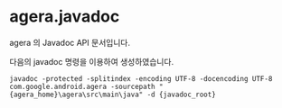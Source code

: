 # agera.javadoc
agera 의 Javadoc API 문서입니다.

다음의 javadoc 명령을 이용하여 생성하였습니다.

`javadoc -protected -splitindex -encoding UTF-8 -docencoding UTF-8 com.google.android.agera -sourcepath "{agera_home}\agera\src\main\java" -d {javadoc_root}`

